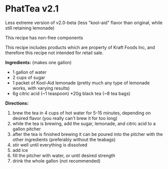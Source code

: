  # PhatTea v2.1
  
  Less extreme version of v2.0-beta
(less "kool-aid" flavor than
original, while still retaining
lemonade)

 This recipe has non-free components

 This recipe includes products which
are property of Kraft Foods Inc, and
therefore this recipe not intended
for retail sale.

**Ingredients:**
(makes one gallon)

* 1 gallon of water
* 2 cups of sugar
* 1 packet of Kool-Aid lemonade (pretty
much any type of lemonade works, with 
varying results)
* 6g citric acid (~1 teaspoon)
*20g black tea (~8 tea bags)

**Directions:**

  1. brew the tea in 4 cups of hot water for 
5-15 minutes, depending on desired flavor
(you really can't brew it for too long)
  2. while the tea is brewing, add the sugar, 
lemonade, and citric acid to a gallon pitcher
  3. after the tea is finished brewing it can be 
poured into the pitcher with the other
ingredients (preferably without the teabags)
  4. stir well until everything is dissolved
  5. add ice
  6. fill the pitcher with water, or until 
desired strength 
  7. drink the whole gallon (not recommended)
